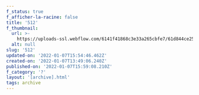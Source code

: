 ```yaml
---
f_status: true
f_afficher-la-racine: false
title: '512'
f_thumbnail:
  url: >-
    https://uploads-ssl.webflow.com/6141f41868c3e33a265cbfe7/61d844ce2590b64e9977ca9f_512.jpg
  alt: null
slug: '512'
updated-on: '2022-01-07T15:54:46.462Z'
created-on: '2022-01-07T13:49:06.240Z'
published-on: '2022-01-07T15:59:08.210Z'
f_category: '?'
layout: '[archive].html'
tags: archive
---
```



